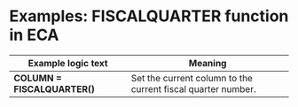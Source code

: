 
# Examples: FISCALQUARTER function in ECA 

|Example logic text|Meaning|
|------------------|-------|
|**COLUMN = FISCALQUARTER()**|Set the current column to the current fiscal quarter number.|

  